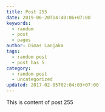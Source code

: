 ```yaml
---
title: Post 255
date: 2019-06-20T14:40:06+07:00
keywords:
  - random
  - post
  - pages
author: Dimas Lanjaka
tags:
  - random post
  - post has 5
category:
  - random post
  - uncategorized
updated: 2017-02-05T02:04:03+07:00
---
```

This is content of post 255